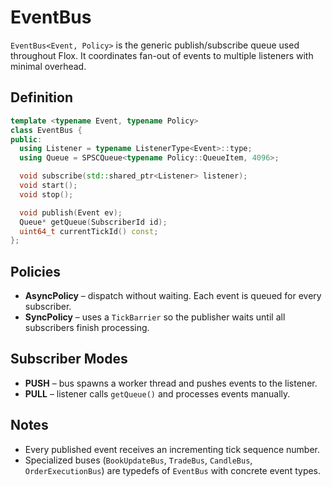 # EventBus

`EventBus<Event, Policy>` is the generic publish/subscribe queue used throughout Flox.
It coordinates fan-out of events to multiple listeners with minimal overhead.

## Definition

```cpp
template <typename Event, typename Policy>
class EventBus {
public:
  using Listener = typename ListenerType<Event>::type;
  using Queue = SPSCQueue<typename Policy::QueueItem, 4096>;

  void subscribe(std::shared_ptr<Listener> listener);
  void start();
  void stop();

  void publish(Event ev);
  Queue* getQueue(SubscriberId id);
  uint64_t currentTickId() const;
};
```

## Policies

- **AsyncPolicy** – dispatch without waiting. Each event is queued for every subscriber.
- **SyncPolicy** – uses a `TickBarrier` so the publisher waits until all subscribers finish processing.

## Subscriber Modes

- **PUSH** – bus spawns a worker thread and pushes events to the listener.
- **PULL** – listener calls `getQueue()` and processes events manually.

## Notes

- Every published event receives an incrementing tick sequence number.
- Specialized buses (`BookUpdateBus`, `TradeBus`, `CandleBus`, `OrderExecutionBus`) are typedefs of `EventBus` with concrete event types.
